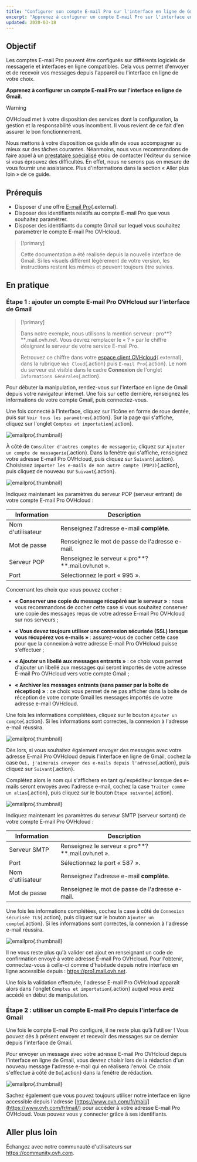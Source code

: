 ```yaml
---
title: "Configurer son compte E-mail Pro sur l'interface en ligne de Gmail"
excerpt: "Apprenez à configurer un compte E-mail Pro sur l'interface en ligne de Gmail"
updated: 2020-03-18
---
```


## Objectif

Les comptes E-mail Pro peuvent être configurés sur différents logiciels de messagerie et interfaces en ligne compatibles. Cela vous permet d'envoyer et de recevoir vos messages depuis l'appareil ou l'interface en ligne de votre choix.

**Apprenez à configurer un compte E-mail Pro sur l'interface en ligne de Gmail.**

> [!warning]
>
> OVHcloud met à votre disposition des services dont la configuration, la gestion et la responsabilité vous incombent. Il vous revient de ce fait d'en assurer le bon fonctionnement.
> 
> Nous mettons à votre disposition ce guide afin de vous accompagner au mieux sur des tâches courantes. Néanmoins, nous vous recommandons de faire appel à un [prestataire spécialisé](https://partner.ovhcloud.com/fr/) et/ou de contacter l'éditeur du service si vous éprouvez des difficultés. En effet, nous ne serons pas en mesure de vous fournir une assistance. Plus d'informations dans la section « Aller plus loin » de ce guide.
> 

## Prérequis

- Disposer d'une offre [E-mail Pro](https://www.ovhcloud.com/fr/emails/email-pro/){.external}.
- Disposer des identifiants relatifs au compte E-mail Pro que vous souhaitez paramétrer.
- Disposer des identifiants du compte Gmail sur lequel vous souhaitez paramétrer le compte E-mail Pro OVHcloud.

> [!primary]
>
> Cette documentation a été réalisée depuis la nouvelle interface de Gmail. Si les visuels diffèrent légèrement de votre version, les instructions restent les mêmes et peuvent toujours être suivies.
>

## En pratique

### Étape 1 : ajouter un compte E-mail Pro OVHcloud sur l'interface de Gmail

> [!primary]
>
> Dans notre exemple, nous utilisons la mention serveur : pro**?**.mail.ovh.net. Vous devrez remplacer le « ? » par le chiffre désignant le serveur de votre service E-mail Pro.
> 
> Retrouvez ce chiffre dans votre [espace client OVHcloud](https://www.ovh.com/auth/?action=gotomanager&from=https://www.ovh.com/fr/&ovhSubsidiary=fr){.external}, dans la rubrique `Web Cloud`{.action} puis `E-mail Pro`{.action}. Le nom du serveur est visible dans le cadre **Connexion** de l'onglet `Informations Générales`{.action}.
> 

Pour débuter la manipulation, rendez-vous sur l'interface en ligne de Gmail depuis votre navigateur internet. Une fois sur cette dernière, renseignez les informations de votre compte Gmail, puis connectez-vous.

Une fois connecté à l'interface, cliquez sur l'icône en forme de roue dentée, puis sur `Voir tous les paramètres`{.action}. Sur la page qui s'affiche, cliquez sur l'onglet `Comptes et importation`{.action}. 

![emailpro](configuration-gmail-web-step1.png){.thumbnail}

À côté de `Consulter d'autres comptes de messagerie`, cliquez sur `Ajouter un compte de messagerie`{.action}. Dans la fenêtre qui s'affiche, renseignez votre adresse E-mail Pro OVHcloud, puis cliquez sur `Suivant`{.action}. Choisissez `Importer les e-mails de mon autre compte (POP3)`{.action}, puis cliquez de nouveau sur `Suivant`{.action}.

![emailpro](configuration-gmail-web-step2.png){.thumbnail}

Indiquez maintenant les paramètres du serveur POP (serveur entrant) de votre compte E-mail Pro OVHcloud :

|Information|Description| 
|---|---| 
|Nom d'utilisateur|Renseignez l'adresse e-mail **complète**.|  
|Mot de passe|Renseignez le mot de passe de l'adresse e-mail.|
|Serveur POP|Renseignez le serveur « pro**?**.mail.ovh.net ».|
|Port|Sélectionnez le port « 995 ».|

Concernant les choix que vous pouvez cocher :

- **« Conserver une copie du message récupéré sur le serveur »** : nous vous recommandons de cocher cette case si vous souhaitez conserver une copie des messages reçus de votre adresse E-mail Pro OVHcloud sur nos serveurs ;

- **« Vous devez toujours utiliser une connexion sécurisée (SSL) lorsque vous récupérez vos e-mails »** : assurez-vous de cocher cette case pour que la connexion à votre adresse E-mail Pro OVHcloud puisse s'effectuer ;

- **« Ajouter un libellé aux messages entrants »** : ce choix vous permet d'ajouter un libellé aux messages qui seront importés de votre adresse E-mail Pro OVHcloud vers votre compte Gmail ;

- **« Archiver les messages entrants (sans passer par la boîte de réception) »** : ce choix vous permet de ne pas afficher dans la boîte de réception de votre compte Gmail les messages importés de votre adresse e-mail OVHcloud.

Une fois les informations complétées, cliquez sur le bouton `Ajouter un compte`{.action}. Si les informations sont correctes, la connexion à l'adresse e-mail réussira. 

![emailpro](configuration-gmail-web-step3.png){.thumbnail}

Dès lors, si vous souhaitez également envoyer des messages avec votre adresse E-mail Pro OVHcloud depuis l'interface en ligne de Gmail, cochez la case `Oui, j'aimerais envoyer des e-mails depuis l'adresse`{.action}, puis cliquez sur `Suivant`{.action}. 

Complétez alors le nom qui s'affichera en tant qu'expéditeur lorsque des e-mails seront envoyés avec l'adresse e-mail, cochez la case `Traiter comme un alias`{.action}, puis cliquez sur le bouton `Étape suivante`{.action}.

![emailpro](configuration-gmail-web-step4.png){.thumbnail}

Indiquez maintenant les paramètres du serveur SMTP (serveur sortant) de votre compte E-mail Pro OVHcloud :

|Information|Description| 
|---|---| 
|Serveur SMTP|Renseignez le serveur « pro**?**.mail.ovh.net ».|
|Port|Sélectionnez le port « 587 ».|
|Nom d'utilisateur|Renseignez l'adresse e-mail **complète**.|  
|Mot de passe|Renseignez le mot de passe de l'adresse e-mail.|

Une fois les informations complétées, cochez la case à côté de `Connexion sécurisée TLS`{.action}, puis cliquez sur le bouton `Ajouter un compte`{.action}. Si les informations sont correctes, la connexion à l'adresse e-mail réussira. 

![emailpro](configuration-gmail-web-step5.png){.thumbnail}

Il ne vous reste plus qu'à valider cet ajout en renseignant un code de confirmation envoyé à votre adresse E-mail Pro OVHcloud. Pour l'obtenir, connectez-vous à celle-ci comme d'habitude depuis notre interface en ligne accessible depuis : <https://pro1.mail.ovh.net>. 

Une fois la validation effectuée, l'adresse E-mail Pro OVHcloud apparaît alors dans l'onglet `Comptes et importation`{.action} auquel vous avez accédé en début de manipulation.

### Étape 2 : utiliser un compte E-mail Pro depuis l'interface de Gmail

Une fois le compte E-mail Pro configuré, il ne reste plus qu’à l’utiliser ! Vous pouvez dès à présent envoyer et recevoir des messages sur ce dernier depuis l'interface de Gmail.

Pour envoyer un message avec votre adresse E-mail Pro OVHcloud depuis l'interface en ligne de Gmail, vous devrez choisir lors de la rédaction d'un nouveau message l'adresse e-mail qui en réalisera l'envoi. Ce choix s'effectue à côté de `De`{.action} dans la fenêtre de rédaction.

![emailpro](configuration-gmail-web-step6.png){.thumbnail}

Sachez également que vous pouvez toujours utiliser notre interface en ligne accessible depuis l'adresse [https://www.ovh.com/fr/mail/](https://www.ovh.com/fr/mail/) pour accéder à votre adresse E-mail Pro OVHcloud. Vous pouvez vous y connecter grâce à ses identifiants.

## Aller plus loin

Échangez avec notre communauté d'utilisateurs sur <https://community.ovh.com>.